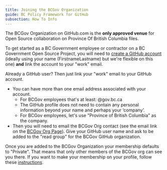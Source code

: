 ```yaml
---
title: Joining the BCGov Organization
guide: BC Policy Framework for GitHub
subsection: How To Info
---
```


The BCGov Organization on GitHub.com is the **only approved venue** for Open Source collaboration on Province Of British Columbia files.

To get started as a BC Government employee or contractor on a BC Government Open Source Project, you will need to [create a GitHub account](https://github.com/join) (ideally using your name (FirstnameLastname) but we're flexible on this one) **and** link the account to your "work" email.

Already a GitHub user? Then just link your "work" email to your GitHub account.

* You can have more than one email address associated with your account.
  * For BCGov employees that's at least: @gov.bc.ca
  * The GitHub profile does not need to contain any personal information beyond your name and perhaps your ‘company’.
  * For BCGov employees, let's use "Province of British Columbia" as the company.
* Then you will need to email the BCGov Org contact (see the email link on the [BCGov Org Page](https://github.com/bcgov)). Give your GitHub user name and ask to be added to the "read group" for the BCGov GitHub organization.

Once you are added to the BCGov Organization your membership defaults to "Private". That means that only other members of the BCGov org can see you there. If you want to make your membership on your profile, follow these [instructions](https://help.github.com/articles/publicizing-or-concealing-organization-membership/).
